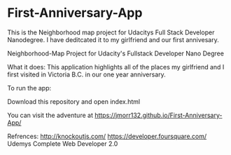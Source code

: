# First-Anniversary-App
This is the Neighborhood map project for Udacitys Full Stack Developer Nanodegree. I have deditcated it to my girlfriend and our first annivesary.

Neighborhood-Map Project for Udacity's Fullstack Developer Nano Degree

What it does:
This application highlights all of the places my girlfriend and I first visited in Victoria B.C. in our one year anniversary.

To run the app:

Download this repository and open index.html

You can visit the adventure at
https://jmorr132.github.io/First-Anniversary-App/

Refrences:
http://knockoutjs.com/
https://developer.foursquare.com/
Udemys Complete Web Developer 2.0

